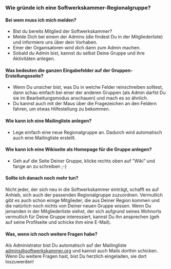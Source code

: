 ### Wie gründe ich eine Softwerkskammer-Regionalgruppe?

#### Bei wem muss ich mich melden?
* Bist du bereits Mitglied der Softwerkskammer?
* Melde Dich bei einem der Admins (die findest Du in der Mitgliederliste) und informiere uns über dein Vorhaben.
* Einer der Organisatoren wird dich dann zum Admin machen.
* Sobald du Admin bist, kannst du selbst Deine Gruppe und ihre Aktivitäten anlegen.

#### Was bedeuten die ganzen Eingabefelder auf der Gruppen-Erstellungsseite?
* Wenn Du unsicher bist, was Du in welche Felder reinschreiben solltest, dann schau einfach bei einer der anderen Gruppen (als Admin darfst Du sie im Bearbeitungsmodus anschauen) und mach es so ähnlich. 
* Du kannst auch mit der Maus über die Fragezeichen an den Feldern fahren, um etwas Hilfestellung zu bekommen.

#### Wie kann ich eine Mailingliste anlegen?
* Lege einfach eine neue Regionalgruppe an. Dadurch wird automatisch auch eine Mailingliste erstellt.

#### Wie kann ich eine Wikiseite als Homepage für die Gruppe anlegen?
* Geh auf die Seite Deiner Gruppe, klicke rechts oben auf "Wiki" und fange an zu schreiben ;-)

#### Sollte ich danach noch mehr tun?
Nicht jeder, der sich neu in die Softwerkskammer einträgt, schafft es auf Anhieb, sich auch der passenden Regionalgruppe zuzuordnen. Vermutlich gibt es auch schon einige Mitglieder, die aus Deiner Region kommen und die natürlich noch nichts von Deiner neuen Gruppe wissen.
Wenn Du jemanden in der Mitgliederliste siehst, der sich aufgrund seines Wohnorts vermutlich für Deine Gruppe interessiert, kannst Du ihn ansprechen (geh auf seine Profilseite und schicke ihm eine E-Mail).

#### Was, wenn ich noch weitere Fragen habe?
Als Administrator bist Du automatisch auf der Mailingliste admins@softwerkskammer.org und kannst auch Mails dorthin schicken. Wenn Du weitere Fragen hast, bist Du herzlich eingeladen, sie dort loszuwerden!
